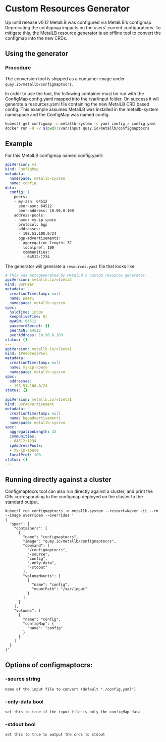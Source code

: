 # Custom Resources Generator

Up until release v0.12 MetalLB was configured via MetalLB's configmap.
Deprecating the configmap impacts on the users' current configurations.
To mitigate this, the MetalLB resource generator is an offline tool to
convert the configmap into the new CRDs.

## Using the generator

### Procedure

The conversion tool is shipped as a container image under `quay.io/metallb/configmaptocrs`.

In order to use the tool, the following container must be run with the ConfigMap config.yaml mapped 
into the /var/input folder. On success it will generate a resources.yaml file containing the new MetalLB CRD based config.
This example assumes MetalLB was installed in the metallb-system namespace and the ConfigMap was named config:

```bash
kubectl get configmap -n metallb-system -o yaml config > config.yaml
docker run -d -v $(pwd):/var/input quay.io/metallb/configmaptocrs
```

## Example

For this MetalLB configmap named config.yaml:

```yaml
apiVersion: v1
kind: ConfigMap
metadata:
  namespace: metallb-system
  name: config
data:
  config: |
    peers:
    - my-asn: 64512
      peer-asn: 64512
      peer-address: 10.96.0.100
    address-pools:
    - name: my-ip-space
      protocol: bgp
      addresses:
      - 198.51.100.0/24
      bgp-advertisements:
      - aggregation-length: 32
        localpref: 100
        communities:
        - 64512:1234
```

The generator will generate a `resources.yaml` file that looks like:

```yaml
# This was autogenerated by MetalLB's custom resource generator.
apiVersion: metallb.io/v1beta2
kind: BGPPeer
metadata:
  creationTimestamp: null
  name: peer1
  namespace: metallb-system
spec:
  holdTime: 1m30s
  keepaliveTime: 0s
  myASN: 64512
  passwordSecret: {}
  peerASN: 64512
  peerAddress: 10.96.0.100
status: {}
---
apiVersion: metallb.io/v1beta1
kind: IPAddressPool
metadata:
  creationTimestamp: null
  name: my-ip-space
  namespace: metallb-system
spec:
  addresses:
  - 198.51.100.0/24
status: {}
---
apiVersion: metallb.io/v1beta1
kind: BGPAdvertisement
metadata:
  creationTimestamp: null
  name: bgpadvertisement1
  namespace: metallb-system
spec:
  aggregationLength: 32
  communities:
  - 64512:1234
  ipAddressPools:
  - my-ip-space
  localPref: 100
status: {}
---
```

## Running directly against a cluster

Configmaptocrs tool can also run directly against a cluster,
and print the CRs corresponding to the configmap deployed on
the cluster to the standard output.
```
kubectl run configmaptocrs -n metallb-system --restart=Never -it --rm --image overriden --overrides '
{
  "spec": {
    "containers": [
      {
        "name": "configmaptocrs",
        "image": "quay.io/metallb/configmaptocrs",
        "command": [
          "/configmaptocrs",
          "-source",
          "config",
          "-only-data",
          "-stdout"
        ],
        "volumeMounts": [
          {
            "name": "config",
            "mountPath": "/var/input"
          }
        ]
      }
    ],
    "volumes": [
      {
        "name": "config",
        "configMap": {
          "name": "config"
        }
      }
    ]
  }
}'
```

## Options of configmaptocrs:
  ### -source string
    name of the input file to convert (default "./config.yaml")
  ### -only-data bool
    set this to true if the input file is only the configMap data
  ### -stdout bool
    set this to true to output the crds to stdout
